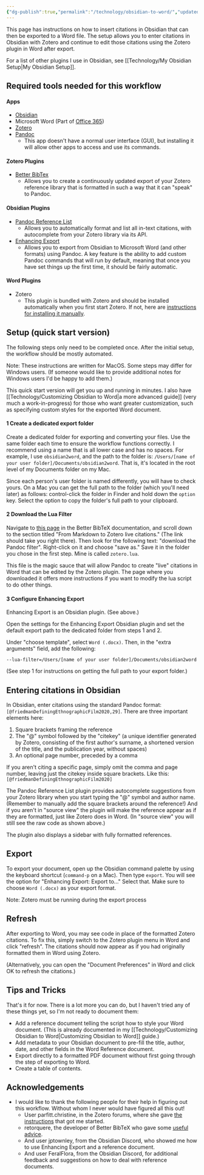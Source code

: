 ```yaml
---
{"dg-publish":true,"permalink":"/technology/obsidian-to-word/","updated":"2024-05-10T14:08:11.742+08:00"}
---
```


This page has instructions on how to insert citations in Obsidian that can then be exported to a Word file. The setup allows you to enter citations in Obsidian with Zotero and continue to edit those citations using the Zotero plugin in Word after export. 

For a list of other plugins I use in Obsidian, see [[Technology/My Obsidian Setup\|My Obsidian Setup]].
## Required tools needed for this workflow

#### Apps
- [Obsidian](https://obsidian.md/)
- Microsoft Word (Part of [Office 365](https://www.microsoft.com/en-us/microsoft-365/microsoft-office))
- [Zotero](https://www.zotero.org/)
- [Pandoc](https://pandoc.org/)
	- This app doesn't have a normal user interface (GUI), but installing it will allow other apps to access and use its commands. 
#### Zotero Plugins
- [Better BibTex](https://retorque.re/zotero-better-bibtex/)
	- Allows you to create a continuously updated export of your Zotero reference library that is formatted in such a way that it can "speak" to Pandoc.
#### Obsidian Plugins
- [Pandoc Reference List](https://github.com/mgmeyers/obsidian-pandoc-reference-list)
    - Allows you to automatically format and list all in-text citations, with autocomplete from your Zotero library via its API.
- [Enhancing Export](https://github.com/mokeyish/obsidian-enhancing-export) 
	- Allows you to export from Obsidian to Microsoft Word (and other formats) using Pandoc. A key feature is the ability to add custom Pandoc commands that will run by default, meaning that once you have set things up the first time, it should be fairly automatic.
#### Word Plugins
- Zotero
	- This plugin is bundled with Zotero and should be installed automatically when you first start Zotero. If not, here are [instructions for installing it manually](https://www.zotero.org/support/word_processor_plugin_manual_installation). 

## Setup (quick start version)
The following steps only need to be completed once. After the initial setup, the workflow should be mostly automated.

Note: These instructions are written for MacOS. Some steps may differ for Windows users. (If someone would like to provide additional notes for Windows users I'd be happy to add them.)

This quick start version will get you up and running in minutes. I also have [[Technology/Customizing Obsidian to Word\|a more advanced guide]] (very much a work-in-progress) for those who want greater customization, such as specifying custom styles for the exported Word document.
#### 1 Create a dedicated export folder
Create a dedicated folder for exporting and converting your files. Use the same folder each time to ensure the workflow functions correctly. I recommend using a name that is all lower case and has no spaces. For example, I use `obsidian2word`, and the path to the folder is: `/Users/[name of your user folder]/Documents/obsidian2word`. That is, it's located in the root level of my Documents folder on my Mac. 

Since each person's user folder is named differently, you will have to check yours. On a Mac you can get the full path to the folder (which you'll need later) as follows: control-click the folder in Finder and hold down the `option` key. Select the option to copy the folder's full path to your clipboard.
#### 2 Download the Lua Filter
Navigate to [this page](https://retorque.re/zotero-better-bibtex/exporting/pandoc/#from-markdown-to-zotero-live-citations) in the Better BibTeX documentation, and scroll down to the section titled "From Markdown to Zotero live citations." (The link should take you right there). Then look for the following text: "download the Pandoc filter". Right-click on it and choose "save as." Save it in the folder you chose in the first step. Mine is called `zotero.lua`.

This file is the magic sauce that will allow Pandoc to create "live" citations in Word that can be edited by the Zotero plugin. The page where you downloaded it offers more instructions if you want to modify the lua script to do other things.
#### 3 Configure Enhancing Export
Enhancing Export is an Obsidian plugin. (See above.)

Open the settings for the Enhancing Export Obsidian plugin and set the default export path to the dedicated folder from steps 1 and 2.

Under "choose template", select `Word (.docx)`. Then, in the "extra arguments" field, add the following:

```
--lua-filter=/Users/[name of your user folder]/Documents/obsidian2word 
```

(See step 1 for instructions on getting the full path to your export folder.)
## Entering citations in Obsidian
In Obsidian, enter citations using the standard Pandoc format:`[@friedmanDefiningEthnographicFilm2020,29]`. There are three important elements here: 
1. Square brackets framing the reference
2. The "@" symbol followed by the "citekey" (a unique identifier generated by Zotero, consisting of the first author's surname, a shortened version of the title, and the publication year, without spaces)
3. An optional page number, preceded by a comma

If you aren't citing a specific page, simply omit the comma and page number, leaving just the citekey inside square brackets. Like this: `[@friedmanDefiningEthnographicFilm2020]`

The Pandoc Reference List plugin provides autocomplete suggestions from your Zotero library when you start typing the "@" symbol and author name. (Remember to manually add the square brackets around the reference!) And if you aren't in "source view" the plugin will make the reference appear as if they are formatted, just like Zotero does in Word. (In "source view" you will still see the raw code as shown above.)

The plugin also displays a sidebar with fully formatted references.
## Export
To export your document, open up the Obsidian command palette by using the keyboard shortcut (`command-p` on a Mac). Then type `export`. You will see the option for "Enhancing Export: Export to..." Select that. Make sure to choose `Word (.docx)`  as your export format. 

Note: Zotero must be running during the export process
## Refresh
After exporting to Word, you may see code in place of the formatted Zotero citations. To fix this, simply switch to the Zotero plugin menu in Word and click "refresh". The citations should now appear as if you had originally formatted them in Word using Zotero.

(Alternatively, you can open the "Document Preferences" in Word and click OK to refresh the citations.)
## Tips and Tricks
That's it for now. There is a lot more you can do, but I haven't tried any of these things yet, so I'm not ready to document them:
- Add a reference document telling the script how to style your Word document. (This is already documented in my [[Technology/Customizing Obsidian to Word\|Customizing Obsidian to Word]] guide.)
- Add metadata to your Obsidian document to pre-fill the title, author, date, and other fields in the Word Reference document.
- Export directly to a formatted PDF document without first going through the step of exporting to Word.
- Create a table of contents. 

## Acknowledgements
- I would like to thank the following people for their help in figuring out this workflow. Without whom I never would have figured all this out!
	- User parfitt.christine, in the Zotero forums, where she gave [the instructions](https://forums.zotero.org/discussion/comment/407793/#Comment_407793) that got me started.
	- retorquere, the developer of Better BibTeX who gave some [useful advice](https://github.com/retorquere/zotero-better-bibtex/discussions/2873).
	- And user jptownley, from the Obsidian Discord, who showed me how to use Enhancing Export and a reference document.
	- And user FeralFlora, from the Obsidian Discord, for additional feedback and suggestions on how to deal with reference documents.
